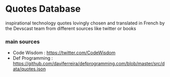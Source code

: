 # Quotes Database

inspirational technology quotes lovingly chosen and translated in French by the Devscast team from different sources like twitter or books

### main sources
- Code Wisdom : https://twitter.com/CodeWisdom
- Def Programming : https://github.com/daviferreira/defprogramming.com/blob/master/src/data/quotes.json
